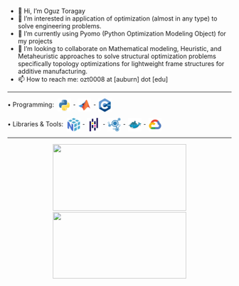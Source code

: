 - 👋 Hi, I’m Oguz Toragay
- 👀 I’m interested in application of optimization (almost in any type) to solve engineering problems. 
- 🌱 I’m currently using Pyomo (Python Optimization Modeling Object) for my projects
- 💞️ I’m looking to collaborate on Mathematical modeling, Heuristic, and Metaheuristic approaches to solve structural optimization problems specifically topology optimizations for lightweight frame structures for additive manufacturing.
- 📫 How to reach me: ozt0008 at [auburn] dot [edu]

---

<p align="left">
  • Programming:&nbsp;
  <img align="center" alt="python" src="https://github.com/devicons/devicon/blob/master/icons/python/python-original.svg" width="30" height="30"/>&nbsp;&#8259;
  <img align="center" alt="matlab" src="https://github.com/devicons/devicon/blob/master/icons/matlab/matlab-original.svg" width="30" height="30"/>&nbsp;&#8259;
  <img align="center" alt="cpp" src="https://github.com/devicons/devicon/blob/master/icons/cplusplus/cplusplus-original.svg" width="30" height="30"/>&nbsp;
</p>

<p align="left">
  • Libraries & Tools:&nbsp;
  <img align="center" alt="NumPy" src="https://github.com/devicons/devicon/blob/master/icons/numpy/numpy-original.svg" width="30" height="30"/>&nbsp;&#8259;
  <img align="center" alt="Pandas" src="https://github.com/devicons/devicon/blob/master/icons/pandas/pandas-original.svg" width="30" height="30"/>&nbsp;&#8259;
  <img align="center" alt="NetworkX" src="https://github.com/devicons/devicon/blob/master/icons/networkx/networkx-plain.svg" width="30" height="30"/>&nbsp;&#8259;
  <img align="center" alt="docker" src="https://github.com/devicons/devicon/blob/master/icons/docker/docker-original.svg" width="30" height="30"/>&nbsp;&#8259;
  <img align="center" alt="googleCloud" src="https://github.com/devicons/devicon/blob/master/icons/googlecloud/googlecloud-original.svg" width="30" height="30"/>&nbsp;  
</p>

---

<p align="center">
<a href="https://github.com/oguztoragay">
  <img height="150em"  width="300em" src="https://github-readme-stats.vercel.app/api?username=oguztoragay&show_icons=true&theme=dark&include_all_commits=true&count_private=true"/>
  <img height="150em" width="300em" src="https://github-readme-stats.vercel.app/api/top-langs/?username=oguztoragay&layout=compact&langs_count=3&theme=dark"/>
</p>  
</div> 
